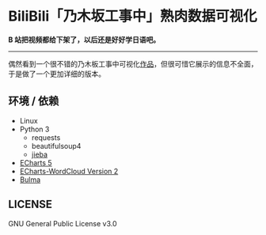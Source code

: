 # BiliBili「乃木坂工事中」熟肉数据可视化

**B 站把视频都给下架了，以后还是好好学日语吧。**

---

偶然看到一个很不错的乃木板工事中可视化[作品](https://github.com/DesertsX/nogizaka-under-construction-dataviz)，但很可惜它展示的信息不全面，于是做了一个更加详细的版本。

## 环境 / 依赖

* Linux
* Python 3
  * requests
  * beautifulsoup4
  * [jieba](https://github.com/fxsjy/jieba)
* [ECharts 5](https://echarts.apache.org/zh/index.html)
* [ECharts-WordCloud Version 2](https://github.com/ecomfe/echarts-wordcloud)
* [Bulma](https://bulma.io/)

## LICENSE

GNU General Public License v3.0
